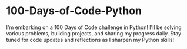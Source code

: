 # 100-Days-of-Code-Python

I'm embarking on a 100 Days of Code challenge in Python! I'll be solving various problems, building projects, and sharing my progress daily. Stay tuned for code updates and reflections as I sharpen my Python skills!
